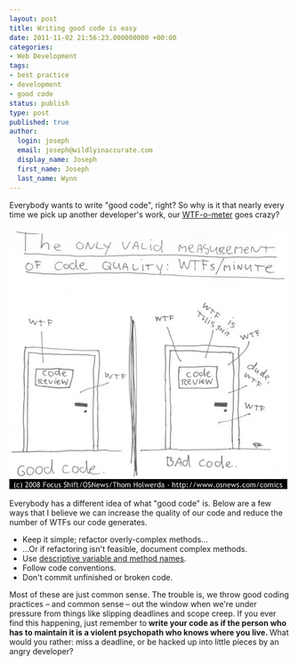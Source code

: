 ```yaml
---
layout: post
title: Writing good code is easy
date: 2011-11-02 21:56:23.000000000 +00:00
categories:
- Web Development
tags:
- best practice
- development
- good code
status: publish
type: post
published: true
author:
  login: joseph
  email: joseph@wildlyinaccurate.com
  display_name: Joseph
  first_name: Joseph
  last_name: Wynn
---
```

<p>Everybody wants to write "good code", right? So why is it that nearly every time we pick up another developer's work, our <a href="http://www.osnews.com/story/19266/WTFs_m">WTF-o-meter</a> goes crazy?</p>
<p><a href="https://wildlyinaccurate.com/wp-content/uploads/2011/11/wtfm.jpg"><img class="aligncenter size-full wp-image-311" title="The only valid measurement of code quality: WTFs/minute" src="assets/wtfm.jpg" alt="" width="500" height="471" /></a></p>
<p>Everybody has a different idea of what "good code" is. Below are a few ways that I believe we can increase the quality of our code and reduce the number of WTFs our code generates.</p>
<ul>
<li>Keep it simple; refactor overly-complex methods...</li>
<li>...Or if refactoring isn't feasible, document complex methods.</li>
<li>Use <a href="http://xunitpatterns.com/Intent%20Revealing%20Name.html">descriptive variable and method names</a>.</li>
<li>Follow code conventions.</li>
<li>Don't commit unfinished or broken code.</li>
</ul>
<p>Most of these are just common sense. The trouble is, we throw good coding practices – and common sense – out the window when we're under pressure from things like slipping deadlines and scope creep. If you ever find this happening, just remember to<strong> write your code as if the person who has to maintain it is a violent psychopath who knows where you live. </strong>What would you rather: miss a deadline, or be hacked up into little pieces by an angry developer?</p>
